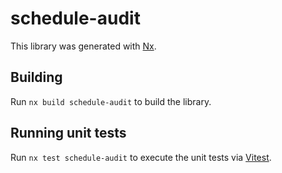 # schedule-audit

This library was generated with [Nx](https://nx.dev).

## Building

Run `nx build schedule-audit` to build the library.

## Running unit tests

Run `nx test schedule-audit` to execute the unit tests via [Vitest](https://vitest.dev/).
